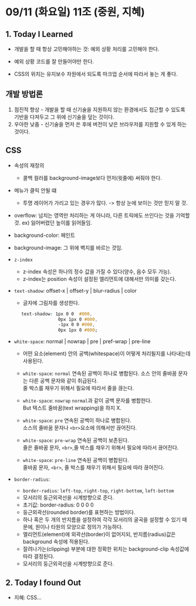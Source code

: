 # 09/11 (화요일) 11조 (중원, 지혜)

## 1. Today I Learned

- 개발을 할 때 항상 고민해야하는 것: 예외 상황 처리를 고민해야 한다.
- 예외 상황 코드를 잘 만들어야만 한다.

- CSS의 위치는 유지보수 차원에서 되도록 마크업 순서에 따라서 놓는 게 좋다. 


## 개발 방법론

  1.  점진적 향상
    - 개발을 할 때 신기술을 지원하지 않는 환경에서도 접근할 수 있도록 기반을 다져두고 그 위에 신기술을 덮는 것이다.
  2. 우아한 낮춤
    - 신기술을 먼저 쓴 후에 버전이 낮은 브라우저를 지원할 수 있게 하는 것이다.


## CSS

   * 속성의 재정의
      - 콜백 컬러를 background-image보다 먼저(윗줄에) 써줘야 한다.


   * 메뉴가 클릭 안될 떄
     - 투명 레이어가 가리고 있는 경우가 많다.
      -> 항상 눈에 보이는 것만 믿지 말 것.

   * overflow: 넘치는 영역만 처리하는 게 아니라, 다른 트릭에도 쓰인다는 것을 기억할 것.
       ex) 잃어버렸던 높이를 읽어들임.


   * background-color: 페인트
   * background-image: 그 위에 벽지를 바르는 것임.
   
   
   * `z-index`
        - z-index 속성은 하나의 정수 값을 가질 수 있다(양수, 음수 모두 가능). 
        - z-index는 position 속성이 설정된 엘리먼트에 대해서만 의미를 갖는다.


   * `text-shadow`: offset-x | offset-y | blur-radius | color   
        - 글자에 그림자를 생성한다.   
```css
      text-shadow: 1px 0 0  #000,
                    0px 1px 0 #000,
                    -1px 0 0 #000,
                    0px 1px 0 #000; 
```
    
    
   * `white-space`: normal | nowrap | pre | pref-wrap | pre-line
        - 어떤 요소(element) 안의 공백(whitespace)이 어떻게 처리될지를 나타내는데 사용된다.


        - `white-space`:  `normal`
        연속된 공백이 하나로 병합된다. 소스 안의 줄바꿈 문자는 다른 공백 문자와 같이 취급된다. <br>
        줄 박스를 채우기 위해서 필요에 따라서 줄을 끊는다.


        - `white-space`: `nowrap`
        `normal`과 같이 공백 문자를 병합한다.<br>
        But 텍스트 줄바꿈(text wrapping)을 하지 X.


        - `white-space`: `pre`
            연속된 공백이 하나로 병합된다. <br>
            소스의 줄바꿈 문자나 `<br>`요소에 의해서만 끊어진다.


        - `white-space`: `pre-wrap`
            연속된 공백이 보존된다. <br>
            줄은 줄바꿈 문자, `<br>`,줄 박스를 채우기 위해서 필요에 따라서 끊어진다.


        - `white-space`: `pre-line`
            연속된 공백이 병합된다. <br> 
            줄바꿈 문자, `<br>`, 줄 박스를 채우기 위해서 필요에 따라 끊어진다. 
         
         
   * `border-radius`: 
        - `border-radius`: `left-top`, `right-top`, `right-bottom`, `left-bottom`
        - 모서리의 둥근외곽선을 시계방향으로 준다. 
        - 초기값: border-radius: 0 0 0 0
        - 둥근외곽선(rounded border)를 표현하는 방법이다. 
        - 하나 혹은 두 개의 반지름을 설정하여 각각 모서리의 굴곡을 설정할 수 있기 때문에, 원이나 타원의 모양으로 정의가 가능하다.
        - 엘리먼트(element)에 외곽선(border)이 없어지되, 반지름(radius)값은 background 속성에 적용된다. 
        - 잘려나가는(clipping) 부분에 대한 정확한 위치는 background-clip 속성값에 따라 결정된다.
        - 모서리의 둥근외곽선을 시계방향으로 준다.  
        
        
        
  ## 2. Today I found Out
- 지혜: CSS...

